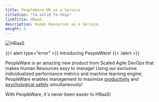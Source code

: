 ```yaml
---
title: PeopleWare HR as a Service
titleIcon: "fa-solid fa-ship"
linkTitle: HRaaS
description: Human Resources as a Service
weight: 1
---
```


![HRaaS](/images/HRaaS.jpeg)

{{< alert type="error" >}}
Introducing PeopleWare!
{{< /alert >}}

PeopleWare is an amazing new product from Scaled Agile DevOps that makes Human Resources easy to manage! Using our exclusive individualized performance metrics and machine learning engine, PeopleWare enables management to maximize [productivity](/metrics) and [psychological safety](/principles/#psychological-safety) simultaneously!

With PeopleWare, it's never been easier to HRaaS!
